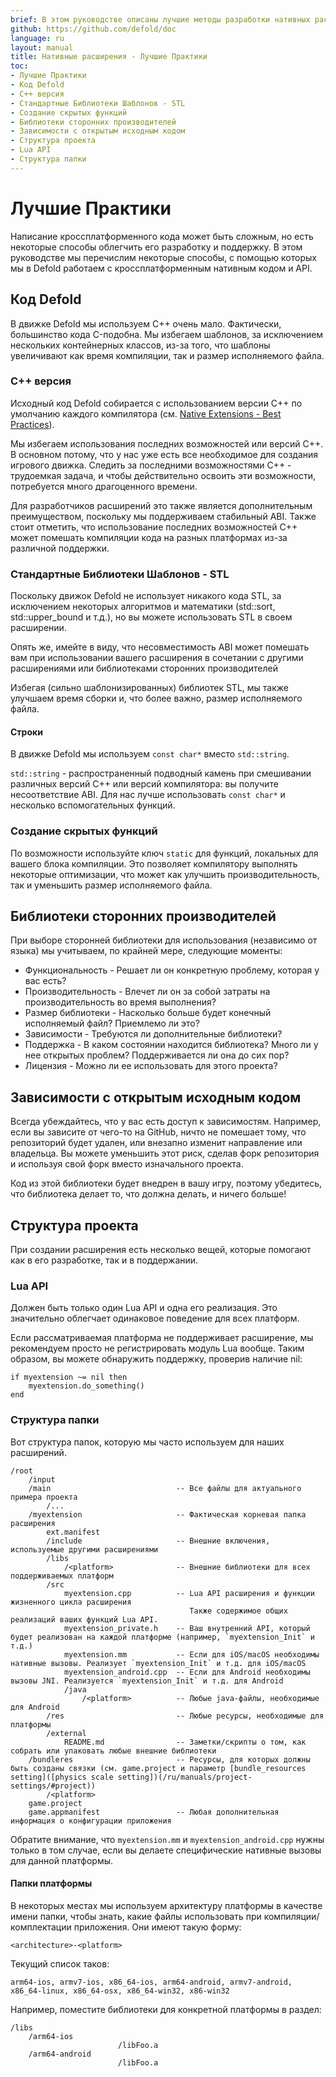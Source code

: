 ```yaml
---
brief: В этом руководстве описаны лучшие методы разработки нативных расширений.
github: https://github.com/defold/doc
language: ru
layout: manual
title: Нативные расширения - Лучшие Практики
toc:
- Лучшие Практики
- Код Defold
- C++ версия
- Стандартные Библиотеки Шаблонов - STL
- Создание скрытых функций
- Библиотеки сторонних производителей
- Зависимости с открытым исходным кодом
- Структура проекта
- Lua API
- Структура папки
---
```


# Лучшие Практики

Написание кроссплатформенного кода может быть сложным, но есть некоторые способы облегчить его разработку и поддержку. В этом руководстве мы перечислим некоторые способы, с помощью которых мы в Defold работаем с кроссплатформенным нативным кодом и API.

## Код Defold

В движке Defold мы используем C++ очень мало. Фактически, большинство кода C-подобна. Мы избегаем шаблонов, за исключением нескольких контейнерных классов, из-за того, что шаблоны увеличивают как время компиляции, так и размер исполняемого файла.

### C++ версия

Исходный код Defold собирается с использованием версии C++ по умолчанию каждого компилятора (см. [Native Extensions - Best Practices](/ru/manuals/extensions-best-practices/)).

Мы избегаем использования последних возможностей или версий C++. В основном потому, что у нас уже есть все необходимое для создания игрового движка. Следить за последними возможностями C++ - трудоемкая задача, и чтобы действительно освоить эти возможности, потребуется много драгоценного времени.

Для разработчиков расширений это также является дополнительным преимуществом, поскольку мы поддерживаем стабильный ABI. Также стоит отметить, что использование последних возможностей C++ может помешать компиляции кода на разных платформах из-за различной поддержки.

### Стандартные Библиотеки Шаблонов - STL

Поскольку движок Defold не использует никакого кода STL, за исключением некоторых алгоритмов и математики (std::sort, std::upper_bound и т.д.), но вы можете использовать STL в своем расширении.

Опять же, имейте в виду, что несовместимость ABI может помешать вам при использовании вашего расширения в сочетании с другими расширениями или библиотеками сторонних производителей

Избегая (сильно шаблонизированных) библиотек STL, мы также улучшаем время сборки и, что более важно, размер исполняемого файла.

#### Строки

В движке Defold мы используем `const char*` вместо `std::string`.

`std::string` - распространенный подводный камень при смешивании различных версий C++ или версий компилятора: вы получите несоответствие ABI.
Для нас лучше использовать `const char*` и несколько вспомогательных функций.

### Создание скрытых функций

По возможности используйте ключ `static` для функций, локальных для вашего блока компиляции. Это позволяет компилятору выполнять некоторые оптимизации, что может как улучшить производительность, так и уменьшить размер исполняемого файла.

## Библиотеки сторонних производителей

При выборе сторонней библиотеки для использования (независимо от языка) мы учитываем, по крайней мере, следующие моменты:

* Функциональность - Решает ли он конкретную проблему, которая у вас есть?
* Производительность - Влечет ли он за собой затраты на производительность во время выполнения?
* Размер библиотеки - Насколько больше будет конечный исполняемый файл? Приемлемо ли это?
* Зависимости - Требуются ли дополнительные библиотеки?
* Поддержка - В каком состоянии находится библиотека? Много ли у нее открытых проблем? Поддерживается ли она до сих пор?
* Лицензия - Можно ли ее использовать для этого проекта?


## Зависимости с открытым исходным кодом

Всегда убеждайтесь, что у вас есть доступ к зависимостям. Например, если вы зависите от чего-то на GitHub, ничто не помешает тому, что репозиторий будет удален, или внезапно изменит направление или владельца. Вы можете уменьшить этот риск, сделав форк репозитория и используя свой форк вместо изначального проекта.

Код из этой библиотеки будет внедрен в вашу игру, поэтому убедитесь, что библиотека делает то, что должна делать, и ничего больше!


## Структура проекта

При создании расширения есть несколько вещей, которые помогают как в его разработке, так и в поддержании.

### Lua API

Должен быть только один Lua API и одна его реализация. Это значительно облегчает одинаковое поведение для всех платформ.

Если рассматриваемая платформа не поддерживает расширение, мы рекомендуем просто не регистрировать модуль Lua вообще.
Таким образом, вы можете обнаружить поддержку, проверив наличие nil:

    if myextension ~= nil then
        myextension.do_something()
    end

### Структура папки

Вот структура папок, которую мы часто используем для наших расширений.

    /root
        /input
        /main                            -- Все файлы для актуального примера проекта
            /...
        /myextension                     -- Фактическая корневая папка расширения
            ext.manifest
            /include                     -- Внешние включения, используемые другими расширениями
            /libs
                /<platform>              -- Внешние библиотеки для всех поддерживаемых платформ
            /src
                myextension.cpp          -- Lua API расширения и функции жизненного цикла расширения
                                            Также содержимое общих реализаций ваших функций Lua API.
                myextension_private.h    -- Ваш внутренний API, который будет реализован на каждой платформе (например, `myextension_Init` и т.д.)
                myextension.mm           -- Если для iOS/macOS необходимы нативные вызовы. Реализует `myextension_Init` и т.д. для iOS/macOS
                myextension_android.cpp  -- Если для Android необходимы вызовы JNI. Реализуется `myextension_Init` и т.д. для Android
                /java
                    /<platform>          -- Любые java-файлы, необходимые для Android
            /res                         -- Любые ресурсы, необходимые для платформы
            /external
                README.md                -- Заметки/скрипты о том, как собрать или упаковать любые внешние библиотеки
        /bundleres                       -- Ресурсы, для которых должны быть созданы связки (см. game.project и параметр [bundle_resources setting]([physics scale setting])(/ru/manuals/project-settings/#project))
            /<platform>
        game.project
        game.appmanifest                 -- Любая дополнительная информация о конфигурации приложения


Обратите внимание, что `myextension.mm` и `myextension_android.cpp` нужны только в том случае, если вы делаете специфические нативные вызовы для данной платформы.

#### Папки платформы

В некоторых местах мы используем архитектуру платформы в качестве имени папки, чтобы знать, какие файлы использовать при компиляции/комплектации приложения.
Они имеют такую форму:

    <architecture>-<platform>

Текущий список таков:

    arm64-ios, armv7-ios, x86_64-ios, arm64-android, armv7-android, x86_64-linux, x86_64-osx, x86_64-win32, x86-win32

Например, поместите библиотеки для конкретной платформы в раздел:

    /libs
        /arm64-ios
                            /libFoo.a
        /arm64-android
                            /libFoo.a
